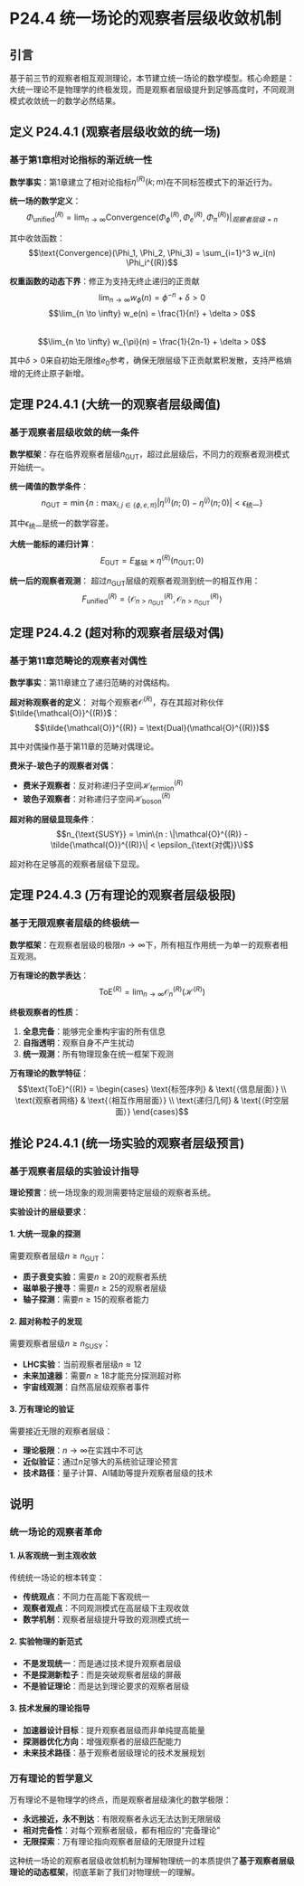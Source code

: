 # P24.4 统一场论的观察者层级收敛机制

## 引言

基于前三节的观察者相互观测理论，本节建立统一场论的数学模型。核心命题是：大统一理论不是物理学的终极发现，而是观察者层级提升到足够高度时，不同观测模式收敛统一的数学必然结果。

## 定义 P24.4.1 (观察者层级收敛的统一场)

### 基于第1章相对论指标的渐近统一性

**数学事实**：第1章建立了相对论指标$\eta^{(R)}(k; m)$在不同标签模式下的渐近行为。

**统一场的数学定义**：
$$\Phi_{\text{unified}}^{(R)} = \lim_{n \to \infty} \text{Convergence}\left(\Phi_{\phi}^{(R)}, \Phi_e^{(R)}, \Phi_{\pi}^{(R)}\right)|_{观察者层级=n}$$

其中收敛函数：
$$\text{Convergence}(\Phi_1, \Phi_2, \Phi_3) = \sum_{i=1}^3 w_i(n) \Phi_i^{(R)}$$

**权重函数的动态下界**：修正为支持无终止递归的正贡献
$$\lim_{n \to \infty} w_{\phi}(n) = \phi^{-n} + \delta > 0$$
$$\lim_{n \to \infty} w_e(n) = \frac{1}{n!} + \delta > 0$$  
$$\lim_{n \to \infty} w_{\pi}(n) = \frac{1}{2n-1} + \delta > 0$$

其中$\delta > 0$来自初始无限维$e_0$参考，确保无限层级下正贡献累积发散，支持严格熵增的无终止原子新增。

## 定理 P24.4.1 (大统一的观察者层级阈值)

### 基于观察者层级收敛的统一条件

**数学框架**：存在临界观察者层级$n_{\text{GUT}}$，超过此层级后，不同力的观察者观测模式开始统一。

**统一阈值的数学条件**：
$$n_{\text{GUT}} = \min\left\{n : \max_{i,j \in \{\phi,e,\pi\}} \left|\eta^{(i)}(n; 0) - \eta^{(j)}(n; 0)\right| < \epsilon_{\text{统一}}\right\}$$

其中$\epsilon_{\text{统一}}$是统一的数学容差。

**大统一能标的递归计算**：
$$E_{\text{GUT}} = E_{\text{基础}} \times \eta^{(R)}(n_{\text{GUT}}; 0)$$

**统一后的观察者观测**：
超过$n_{\text{GUT}}$层级的观察者观测到统一的相互作用：
$$F_{\text{unified}}^{(R)} = \langle \mathcal{O}_{n > n_{\text{GUT}}}^{(R)}, \mathcal{O}_{n > n_{\text{GUT}}}^{(R)} \rangle$$

## 定理 P24.4.2 (超对称的观察者层级对偶)

### 基于第11章范畴论的观察者对偶性

**数学事实**：第11章建立了递归范畴的对偶结构。

**超对称观察者的定义**：
对每个观察者$\mathcal{O}^{(R)}$，存在其超对称伙伴$\tilde{\mathcal{O}}^{(R)}$：
$$\tilde{\mathcal{O}}^{(R)} = \text{Dual}(\mathcal{O}^{(R)})$$

其中对偶操作基于第11章的范畴对偶理论。

**费米子-玻色子的观察者对偶**：
- **费米子观察者**：反对称递归子空间$\mathcal{H}_{\text{fermion}}^{(R)}$
- **玻色子观察者**：对称递归子空间$\mathcal{H}_{\text{boson}}^{(R)}$

**超对称的层级显现条件**：
$$n_{\text{SUSY}} = \min\{n : \|\mathcal{O}^{(R)} - \tilde{\mathcal{O}}^{(R)}\| < \epsilon_{\text{对偶}}\}$$

超对称在足够高的观察者层级下显现。

## 定理 P24.4.3 (万有理论的观察者层级极限)

### 基于无限观察者层级的终极统一

**数学框架**：在观察者层级的极限$n \to \infty$下，所有相互作用统一为单一的观察者相互观测。

**万有理论的数学表达**：
$$\text{ToE}^{(R)} = \lim_{n \to \infty} \mathcal{O}_n^{(R)}(\mathcal{H}^{(R)})$$

**终极观察者的性质**：
1. **全息完备**：能够完全重构宇宙的所有信息
2. **自指透明**：观察自身不产生扰动
3. **统一观测**：所有物理现象在统一框架下观测

**万有理论的数学特征**：
$$\text{ToE}^{(R)} = \begin{cases}
\text{标签序列} & \text{（信息层面）} \\
\text{观察者网络} & \text{（相互作用层面）} \\
\text{递归几何} & \text{（时空层面）}
\end{cases}$$

## 推论 P24.4.1 (统一场实验的观察者层级预言)

### 基于观察者层级的实验设计指导

**理论预言**：统一场现象的观测需要特定层级的观察者系统。

**实验设计的层级要求**：

#### **1. 大统一现象的探测**
需要观察者层级$n \geq n_{\text{GUT}}$：
- **质子衰变实验**：需要$n \geq 20$的观察者系统
- **磁单极子搜寻**：需要$n \geq 25$的观察者层级
- **轴子探测**：需要$n \geq 15$的观察者能力

#### **2. 超对称粒子的发现**
需要观察者层级$n \geq n_{\text{SUSY}}$：
- **LHC实验**：当前观察者层级$n \approx 12$
- **未来加速器**：需要$n \geq 18$才能充分探测超对称
- **宇宙线观测**：自然高层级观察者事件

#### **3. 万有理论的验证**
需要接近无限的观察者层级：
- **理论极限**：$n \to \infty$在实践中不可达
- **近似验证**：通过$n$足够大的系统验证理论预言
- **技术路径**：量子计算、AI辅助等提升观察者层级的技术

## 说明

### **统一场论的观察者革命**

#### **1. 从客观统一到主观收敛**
传统统一场论的根本转变：
- **传统观点**：不同力在高能下客观统一
- **观察者观点**：不同观测模式在高层级下主观收敛
- **数学机制**：观察者层级提升导致的观测模式统一

#### **2. 实验物理的新范式**
- **不是发现统一**：而是通过技术提升观察者层级
- **不是探测新粒子**：而是突破观察者层级的屏蔽
- **不是验证理论**：而是达到理论要求的观察者层级

#### **3. 技术发展的理论指导**
- **加速器设计目标**：提升观察者层级而非单纯提高能量
- **探测器优化方向**：增强观察者的层级匹配能力
- **未来技术路径**：基于观察者层级理论的技术发展规划

### **万有理论的哲学意义**

万有理论不是物理学的终点，而是观察者层级演化的数学极限：
- **永远接近，永不到达**：有限观察者永远无法达到无限层级
- **相对完备性**：对每个观察者层级，都有相应的"完备理论"
- **无限探索**：万有理论指向观察者层级的无限提升过程

这种统一场论的观察者层级收敛机制为理解物理统一的本质提供了**基于观察者层级理论的动态框架**，彻底革新了我们对物理统一的理解。